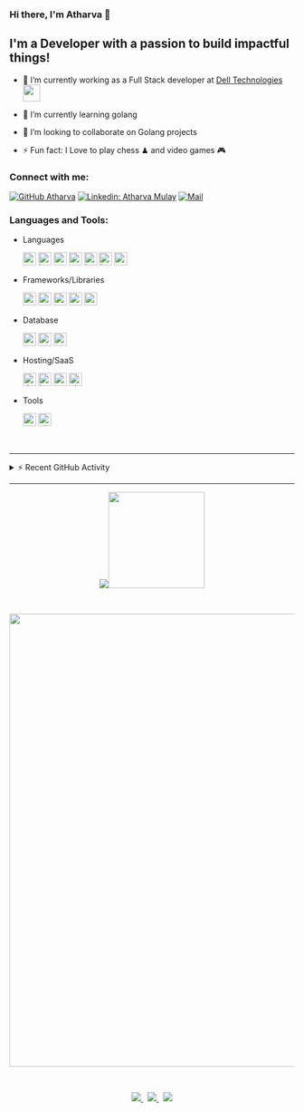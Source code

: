 ### Hi there, I'm Atharva 👋

## I'm a Developer with a passion to build impactful things!

-   🔭 I’m currently working as a Full Stack developer at [Dell Technologies](https://www.dell.com/en-in/dt/corporate/about-us/who-we-are.htm#) <img src="https://media.giphy.com/media/WUlplcMpOCEmTGBtBW/giphy.gif" width="30">

-   🌱 I’m currently learning golang 
-   👯 I’m looking to collaborate on Golang projects
-   ⚡ Fun fact: I Love to play chess ♟ and video games 🎮

### Connect with me:

[![GitHub Atharva](https://img.shields.io/github/followers/Atharva21?label=follow&style=social)][github] [![Linkedin: Atharva Mulay](https://img.shields.io/badge/-Atharva%20Mulay-blue?style=flat-square&logo=Linkedin&logoColor=white&link=https://www.linkedin.com/in/atharvamulay/)][linkedin] [![Mail](https://img.shields.io/badge/Mail%20me-blue?style=social&logo=gmail&label=gmail)](mailto:atharva.m.mulay@gmail.com)

### Languages and Tools:

-   Languages

    <img alt="go" src="https://img.shields.io/badge/-GO-444?&logo=go&logoColor=007ACC&logoColor=2496ED" height="23px" /> <img alt="java" src="https://img.shields.io/badge/-Java-444?&logo=OpenJDK&logoColor=FF0000" height="23px" /> <img alt="python" src="https://img.shields.io/badge/-Python-444?&logo=python&logoColor=2496ED" height="23px" /> <img alt="typescript" src="https://img.shields.io/badge/-Typescript-444?&logo=Typescript&logoColor=2496ED" height="23px" /> <img alt="javascript" src="https://img.shields.io/badge/-Javascript-444?&logo=javascript" height="23px" /> <img alt="html" src="https://img.shields.io/badge/-Html-444?&logo=Html5" height="23px" /> <img alt="css" src="https://img.shields.io/badge/-CSS-444?&logo=Css3&logoColor=2496ED" height="23px" />

-   Frameworks/Libraries

    <img alt="spring" src="https://img.shields.io/badge/-Spring%20Boot-444?logo=Spring" height="23px" /> <img alt="nodejs" src="https://img.shields.io/badge/-Nodejs-444?&logo=node.js" height="23px" /> <img alt="graphql" src="https://img.shields.io/badge/-GraphQL-444?&logo=GraphQL&logoColor=E10098" height="23px" /> <img alt="reactjs" src="https://img.shields.io/badge/-React-444?&logo=react" height="23px" /> <img alt="styled-components" src="https://img.shields.io/badge/-Styled%20Components-444?logo=styled-components" height="23px" />
-   Database

    <img alt="postgres" src="https://img.shields.io/badge/-Postgres-444?&logo=PostgreSQL&logoColor=2496ED" height="23px" /> <img alt="redis" src="https://img.shields.io/badge/-Redis-444?&logo=Redis" height="23px" /> <img alt="mongodb" src="https://img.shields.io/badge/-MongoDB-444?&logo=MongoDB" height="23px" />
-   Hosting/SaaS

    <img alt="docker" src="https://img.shields.io/badge/-Docker-444?&logo=docker" height="23px" /> <img alt="kubernetes" src="https://img.shields.io/badge/-Docker-444?&logo=docker" height="23px" /> <img alt="aws" src="https://img.shields.io/badge/-AWS-444?&logo=Amazon-aws&logoColor=FF9900" height="23px" /> <img alt="github-actions" src="https://img.shields.io/badge/-Github%20Actions-444?&logo=github-actions&logoColor=2496ED" height="23px" />

-   Tools

    <img alt="vscode" src="https://img.shields.io/badge/-VSCode-444?&logo=visual-studio-code&logoColor=007ACC" height="23px" /> <img alt="git" src="https://img.shields.io/badge/-git-444?&logo=Git" height="23px" />

<br>

---

<details>
  <summary>⚡ Recent GitHub Activity</summary>

<!--START_SECTION:activity-->

1. 🗣 Commented on [#8](https://github.com/sengupta/twss/issues/8) in [sengupta/twss](https://github.com/sengupta/twss)
2. 🗣 Commented on [#1](https://github.com/Atharva21/rickroll-bot/issues/1) in [Atharva21/rickroll-bot](https://github.com/Atharva21/rickroll-bot)
3. 🎉 Merged PR [#1](https://github.com/Atharva21/Atharva21/pull/1) in [Atharva21/Atharva21](https://github.com/Atharva21/Atharva21)
4. 💪 Opened PR [#1](https://github.com/Atharva21/Atharva21/pull/1) in [Atharva21/Atharva21](https://github.com/Atharva21/Atharva21)
5. ❗️ Opened issue [#19877](https://github.com/timburgan/timburgan/issues/19877) in [timburgan/timburgan](https://github.com/timburgan/timburgan)
    <!--END_SECTION:activity-->
    </details>
---

<p align="center">
<img src="https://github-readme-stats.vercel.app/api/top-langs/?username=Atharva21&exclude_repo=leetcode,Leetcode&layout=compact&theme=ayu-mirage&show_icons=true&hide_border=true&include_all_commits=true&count_private=true&line_height=21" /><img height="170" valign="center" src="https://github-readme-stats.vercel.app/api?username=Atharva21&show_icons=true&hide_border=true&theme=ayu-mirage&include_all_commits=true&count_private=true&line_height=21" />
</p>
<br>
<p align="center">
    <a href="#">
        <img width=800 src="https://github-profile-trophy.vercel.app/?username=Atharva21&column=6&margin-w=10&theme=onedark"/>
    </a>
</p>
<br>

<p align="center">
    <a href="#">
        <img src="https://komarev.com/ghpvc/?username=Atharva21&color=brightgreen">
    </a>
    &nbsp;
    <a href="https://leetcode.com/Atharva21/">
        <img src="https://img.shields.io/badge/dynamic/json?labelColor=black&color=%23ffa116&label=Leetcode%20Solved&query=solved&url=https%3A%2F%2Fleetcode-badge.vercel.app%2Fapi%2Fusers%2FAtharva21&logo=leetcode&logoColor=yellow">
    </a>
    &nbsp;
    <a href="https://lichess.org/@/cybertron21">
        <img src="https://img.shields.io/badge/cybertron21-white?style=social&logo=lichess&label=lichess">
    </a>
</p>

[linkedin]: https://www.linkedin.com/in/atharvamulay/
[github]: https://github.com/Atharva21

<!-- [typescript]: https://img.shields.io/badge/-Typescript-333?&logo=Typescript
[nodejs]: https://img.shields.io/badge/-Nodejs-333?&logo=node.js
[javascript]: https://img.shields.io/badge/-Javascript-333?&logo=javascript
[graphql]: https://img.shields.io/badge/-GraphQL-333?&logo=GraphQL&logoColor=E10098
[html]: https://img.shields.io/badge/-Html-333?&logo=Html5
[css]: https://img.shields.io/badge/-CSS-333?&logo=Css3&logoColor=1572B6
[react]: https://img.shields.io/badge/-React-333?&logo=react
[styled-components]: https://img.shields.io/badge/-Styled%20Components-333?logo=styled-components
[java]: https://img.shields.io/badge/-Java-333?&logo=Java&logoColor=FF0000
[spring]: https://img.shields.io/badge/-Spring%20Boot-333?logo=Spring
[aws]: https://img.shields.io/badge/-AWS-333?&logo=Amazon-aws&logoColor=FF9900
[gh-actions]: https://img.shields.io/badge/-Github%20Actions-333?&logo=github-actions
[docker]: https://img.shields.io/badge/-Docker-333?&logo=docker
[python]: https://img.shields.io/badge/-Python-333?&logo=python
[git]: https://img.shields.io/badge/-git-333?&logo=Git
[redis]: https://img.shields.io/badge/-Redis-333?&logo=Redis
[mongodb]: https://img.shields.io/badge/-MongoDB-333?&logo=MongoDB
[mysql]: https://img.shields.io/badge/-MySQL-333?&logo=MySQL
[vscode]: https://img.shields.io/badge/-VSCode-333?&logo=visual-studio-code&logoColor=007ACC
[go]: https://img.shields.io/badge/-GO-333?&logo=go&logoColor=007ACC -->
